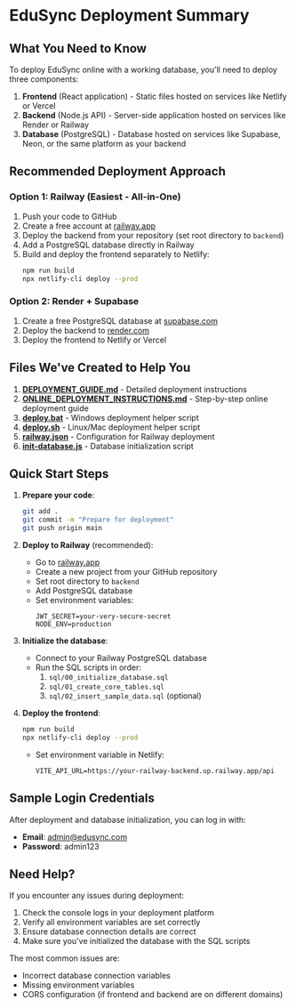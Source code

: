 # EduSync Deployment Summary

## What You Need to Know

To deploy EduSync online with a working database, you'll need to deploy three components:
1. **Frontend** (React application) - Static files hosted on services like Netlify or Vercel
2. **Backend** (Node.js API) - Server-side application hosted on services like Render or Railway
3. **Database** (PostgreSQL) - Database hosted on services like Supabase, Neon, or the same platform as your backend

## Recommended Deployment Approach

### Option 1: Railway (Easiest - All-in-One)
1. Push your code to GitHub
2. Create a free account at [railway.app](https://railway.app)
3. Deploy the backend from your repository (set root directory to `backend`)
4. Add a PostgreSQL database directly in Railway
5. Build and deploy the frontend separately to Netlify:
   ```bash
   npm run build
   npx netlify-cli deploy --prod
   ```

### Option 2: Render + Supabase
1. Create a free PostgreSQL database at [supabase.com](https://supabase.com)
2. Deploy the backend to [render.com](https://render.com)
3. Deploy the frontend to Netlify or Vercel

## Files We've Created to Help You

1. **[DEPLOYMENT_GUIDE.md](DEPLOYMENT_GUIDE.md)** - Detailed deployment instructions
2. **[ONLINE_DEPLOYMENT_INSTRUCTIONS.md](ONLINE_DEPLOYMENT_INSTRUCTIONS.md)** - Step-by-step online deployment guide
3. **[deploy.bat](deploy.bat)** - Windows deployment helper script
4. **[deploy.sh](deploy.sh)** - Linux/Mac deployment helper script
5. **[railway.json](railway.json)** - Configuration for Railway deployment
6. **[init-database.js](init-database.js)** - Database initialization script

## Quick Start Steps

1. **Prepare your code**:
   ```bash
   git add .
   git commit -m "Prepare for deployment"
   git push origin main
   ```

2. **Deploy to Railway** (recommended):
   - Go to [railway.app](https://railway.app)
   - Create a new project from your GitHub repository
   - Set root directory to `backend`
   - Add PostgreSQL database
   - Set environment variables:
     ```
     JWT_SECRET=your-very-secure-secret
     NODE_ENV=production
     ```

3. **Initialize the database**:
   - Connect to your Railway PostgreSQL database
   - Run the SQL scripts in order:
     1. `sql/00_initialize_database.sql`
     2. `sql/01_create_core_tables.sql`
     3. `sql/02_insert_sample_data.sql` (optional)

4. **Deploy the frontend**:
   ```bash
   npm run build
   npx netlify-cli deploy --prod
   ```
   - Set environment variable in Netlify:
     ```
     VITE_API_URL=https://your-railway-backend.up.railway.app/api
     ```

## Sample Login Credentials

After deployment and database initialization, you can log in with:
- **Email**: admin@edusync.com
- **Password**: admin123

## Need Help?

If you encounter any issues during deployment:
1. Check the console logs in your deployment platform
2. Verify all environment variables are set correctly
3. Ensure database connection details are correct
4. Make sure you've initialized the database with the SQL scripts

The most common issues are:
- Incorrect database connection variables
- Missing environment variables
- CORS configuration (if frontend and backend are on different domains)